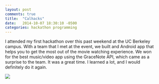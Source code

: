 ```yaml
---
layout: post
comments: true
title:  "Calhacks"
date:   2014-10-07 18:30:10 -0500
categories: hackathon programming
---
```

I attended my first hackathon over this past weekend at the UC Berkeley campus. With a
team that I met at the event, we built and Android app that helps you to get the most out
of the movie watching experience.  We won for the best music/video app using the GraceNote
API, which came as a surprise to the team. It was a great time.  I learned a lot, and I
would definitely do it again.

![](assets/moviehoppr.jpeg)

